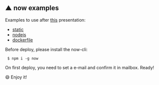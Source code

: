 ▲ now examples
----

Examples to use after [this](http://bit.ly/now-serverless) presentation:

* [static](/static)
* [nodejs](/nodejs)
* [dockerfile](/dockerfile)

Before deploy, please install the now-cli:

```
 $ npm i -g now
```

On first deploy, you need to set a e-mail and confirm it in mailbox.
Ready!

:smile: Enjoy it!

